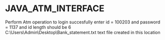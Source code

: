 # JAVA_ATM_INTERFACE
Perform Atm operation 
to login succesfully enter 
id = 100203
and password = 1137 
and id length should be 6 
C:\\Users\\Admin\\Desktop\\Bank_statement.txt text file created in this location
